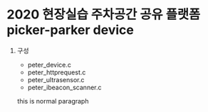 # 2020 현장실습 주차공간 공유 플랫폼 picker-parker device
1. 구성
    * peter_device.c
    * peter_httprequest.c
    * peter_ultrasensor.c
    * peter_ibeacon_scanner.c

    

    this is normal paragraph

